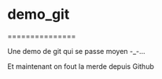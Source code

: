 # demo_git
===============

Une demo de git qui se passe moyen -_-...

Et maintenant on fout la merde depuis Github
